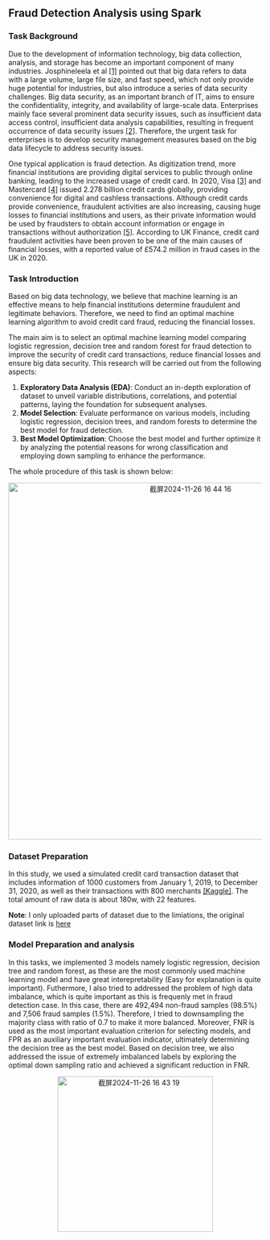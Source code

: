 ## Fraud Detection Analysis using Spark

### Task Background
Due to the development of information technology, big data collection, analysis, and storage has become an important component of many industries. Josphineleela et al [[1]](https://www.researchgate.net/publication/369846162_Big_Data_Security_through_Privacy_-_Preserving_Data_Mining_PPDM_A_Decentralization_Approach) pointed out that big data refers to data with a large volume, large file size, and fast speed, which not only provide huge potential for industries, but also introduce a series of data security challenges. Big data security, as an important branch of IT, aims to ensure the confidentiality, integrity, and availability of large-scale data. Enterprises mainly face several prominent data security issues, such as insufficient data access control, insufficient data analysis capabilities, resulting in frequent occurrence of data security issues [[2]](https://ieeexplore.ieee.org/document/10206137). Therefore, the urgent task for enterprises is to develop security management measures based on the big data lifecycle to address security issues.

One typical application is fraud detection. As digitization trend, more financial institutions are providing digital services to public through online banking, leading to the increased usage of credit card. In 2020, Visa [[3]](https://www.statista.com/statistics/618115/number-of-visa-credit-cards-worldwide-by-region/) and Mastercard [[4]](https://www.statista.com/statistics/618137/number-of-mastercard-credit-cards-worldwide-by-region/) issued 2.278 billion credit cards globally, providing convenience for digital and cashless transactions. Although credit cards provide convenience, fraudulent activities are also increasing, causing huge losses to financial institutions and users, as their private information would be used by fraudsters to obtain account information or engage in transactions without authorization [[5]](https://ieeexplore.ieee.org/document/8361343). According to UK Finance, credit card fraudulent activities have been proven to be one of the main causes of financial losses, with a reported value of £574.2 million in fraud cases in the UK in 2020.


### Task Introduction
Based on big data technology, we believe that machine learning is an effective means to help financial institutions determine fraudulent and legitimate behaviors. Therefore, we need to find an optimal machine learning algorithm to avoid credit card fraud, reducing the financial losses.

The main aim is to select an optimal machine learning model comparing logistic regression, decision tree and random forest for fraud detection to improve the security of credit card transactions, reduce financial losses and ensure big data security. This research will be carried out from the following aspects:

1. **Exploratory Data Analysis (EDA)**: Conduct an in-depth exploration of dataset to unveil variable distributions, correlations, and potential patterns, laying the foundation for subsequent analyses.
2. **Model Selection**: Evaluate performance on various models, including logistic regression, decision trees, and random forests to determine the best model for fraud detection.
3. **Best Model Optimization**: Choose the best model and further optimize it by analyzing the potential reasons for wrong classification and employing down sampling to enhance the performance.

The whole procedure of this task is shown below:

<div align="center">
  <img width="709" alt="截屏2024-11-26 16 44 16" src="https://github.com/user-attachments/assets/050588e5-808f-47f1-b904-8c0b1d2e8aea">
</div>


### Dataset Preparation
In this study, we used a simulated credit card transaction dataset that includes information of 1000 customers from January 1, 2019, to December 31, 2020, as well as their transactions with 800 merchants [[Kaggle]](https://www.kaggle.com/datasets/kartik2112/fraud-detection). The total amount of raw data is about 180w, with 22 features. 

**Note**: I only uploaded parts of dataset due to the limiations, the original dataset link is [here](https://www.kaggle.com/datasets/kartik2112/fraud-detection)

### Model Preparation and analysis

In this tasks, we implemented 3 models namely logistic regression, decision tree and random forest, as these are the most commonly used machine learning model and have great interepretability (Easy for explanation is quite important). Futhermore, I also tried to addressed the problem of high data imbalance, which is quite important as this is frequenly met in fraud detection case. In this case, there are 492,494 non-fraud samples (98.5%) and 7,506 fraud samples (1.5%). Therefore, I tried to downsampling the majority class with ratio of 0.7 to make it more balanced. Moreover, FNR is used as the most important evaluation criterion for selecting models, and FPR as an auxiliary important evaluation indicator, ultimately determining the decision tree as the best model. Based on decision tree, we also addressed the issue of extremely imbalanced labels by exploring the optimal down sampling ratio and achieved a significant reduction in FNR.

<div align="center">
  <img width="309" alt="截屏2024-11-26 16 43 19" src="https://github.com/user-attachments/assets/d29acbc0-bd8c-4504-b104-af7eba9d94ca">
</div>



